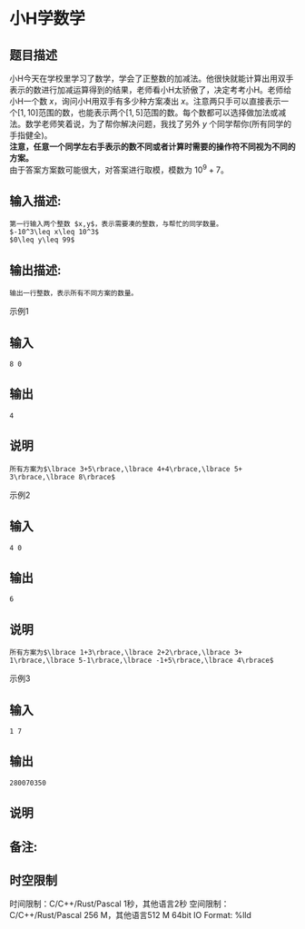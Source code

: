 # 小H学数学

## 题目描述

小H今天在学校里学习了数学，学会了正整数的加减法。他很快就能计算出用双手表示的数进行加减运算得到的结果，老师看小H太骄傲了，决定考考小H。老师给小H一个数 $x$，询问小H用双手有多少种方案凑出 $x$。注意两只手可以直接表示一个$[1,10]$范围的数，也能表示两个$[1,5]$范围的数。每个数都可以选择做加法或减法。数学老师笑着说，为了帮你解决问题，我找了另外 $y$ 个同学帮你(所有同学的手指健全)。  
**注意，任意一个同学左右手表示的数不同或者计算时需要的操作符不同视为不同的方案。**  
由于答案方案数可能很大，对答案进行取模，模数为 $10^9+7$。 

## 输入描述:
    
    
    第一行输入两个整数 $x,y$，表示需要凑的整数，与帮忙的同学数量。  
    $-10^3\leq x\leq 10^3$  
    $0\leq y\leq 99$

## 输出描述:
    
    
    输出一行整数，表示所有不同方案的数量。

示例1 

## 输入
    
    
    8 0

## 输出
    
    
    4

## 说明
    
    
    所有方案为$\lbrace 3+5\rbrace,\lbrace 4+4\rbrace,\lbrace 5+ 3\rbrace,\lbrace 8\rbrace$

示例2 

## 输入
    
    
    4 0

## 输出
    
    
    6

## 说明
    
    
    所有方案为$\lbrace 1+3\rbrace,\lbrace 2+2\rbrace,\lbrace 3+ 1\rbrace,\lbrace 5-1\rbrace,\lbrace -1+5\rbrace,\lbrace 4\rbrace$

示例3 

## 输入
    
    
    1 7

## 输出
    
    
    280070350

## 说明


## 备注:



## 时空限制

时间限制：C/C++/Rust/Pascal 1秒，其他语言2秒
空间限制：C/C++/Rust/Pascal 256 M，其他语言512 M
64bit IO Format: %lld